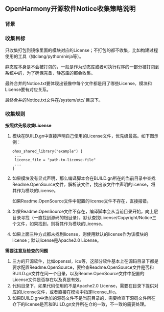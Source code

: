 ## OpenHarmony开源软件Notice收集策略说明



### 背景

### 收集目标

只收集打包到镜像里面的模块对应的License；不打包的都不收集，比如构建过程使用的工具（如clang/python/ninja等）。

静态库本身是不会被打包的，一般是作为动态库或者可执行程序的一部分被打包到系统中的，为了确保完备，静态库的都会收集。

最终合并的Notice.txt要体现出镜像中每个文件都是用了哪些License，模块和License要有对应关系。

最终合并的Notice.txt文件在/system/etc/ 目录下。



### 收集规则

**按照优先级收集License**

1. 模块在BUILD.gn中直接声明自己使用的License文件，优先级最高。如下图示例：

   ```
   ohos_shared_library("example") {
   	...
   	license_file = "path-to-license-file"
   	...
   }
   ```

2. 如果模块没有显式声明，那么编译脚本会在BUILD.gn所在的当前目录中查找Readme.OpenSource文件，解析该文件，找出该文件中声明的license，将其作为模块的License。

   如果Readme.OpenSource文件中配置的license文件不存在，直接报错。

3. 如果Readme.OpenSource文件不存在，编译脚本会从当前目录开始，向上层目录寻找（一直找到源码的根目录），默认查找License/Copyright/Notice三个文件，如果找到，则将其作为模块的License。

4. 如果上面三种方式都未找到license，则使用默认的license作为该模块的license；默认license是Apache2.0 License。



**需要注意及检查的问题**

1. 三方的开源软件，比如openssl，icu等，这部分软件基本上在源码目录下都是要求配置Readme.OpenSource，要检查Readme.OpenSource文件是否和BUILD.gn文件在同一个目录，以及Reame.OpenSource文件中配置的License文件是否存在以及真是有效。
2. 代码目录下，如果代码使用的不是Apache2.0 License，需要在目录下提供对应的License文件，或者直接在模块中指定license_file。
3. 如果BUILD.gn中添加的源码文件不是当前目录的，需要检查下源码文件所在仓下的license是否和BUILD.gn文件所在仓的一致，不一致的需要处理。

